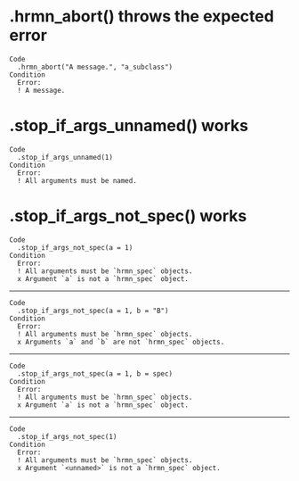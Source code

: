# .hrmn_abort() throws the expected error

    Code
      .hrmn_abort("A message.", "a_subclass")
    Condition
      Error:
      ! A message.

# .stop_if_args_unnamed() works

    Code
      .stop_if_args_unnamed(1)
    Condition
      Error:
      ! All arguments must be named.

# .stop_if_args_not_spec() works

    Code
      .stop_if_args_not_spec(a = 1)
    Condition
      Error:
      ! All arguments must be `hrmn_spec` objects.
      x Argument `a` is not a `hrmn_spec` object.

---

    Code
      .stop_if_args_not_spec(a = 1, b = "B")
    Condition
      Error:
      ! All arguments must be `hrmn_spec` objects.
      x Arguments `a` and `b` are not `hrmn_spec` objects.

---

    Code
      .stop_if_args_not_spec(a = 1, b = spec)
    Condition
      Error:
      ! All arguments must be `hrmn_spec` objects.
      x Argument `a` is not a `hrmn_spec` object.

---

    Code
      .stop_if_args_not_spec(1)
    Condition
      Error:
      ! All arguments must be `hrmn_spec` objects.
      x Argument `<unnamed>` is not a `hrmn_spec` object.

